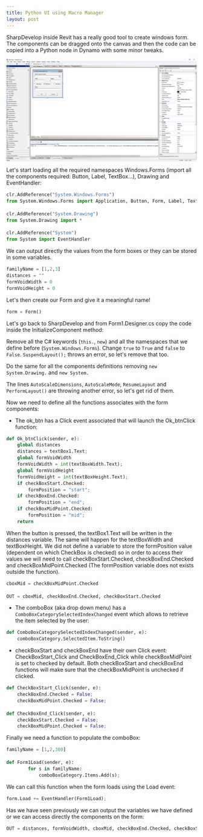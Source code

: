 ```yaml
---
title: Python UI using Macro Manager
layout: post
---
```

<script src="//code.jquery.com/jquery.js"></script>

<script src="//d3js.org/d3.v3.min.js"></script>

<script type="text/javascript" src="https://cdnjs.cloudflare.com/ajax/libs/gist-embed/2.7.1/gist-embed.min.js"></script>

SharpDevelop inside Revit has a really good tool to create windows form. The components can be dragged onto the canvas and then the code can be copied into a Python node in Dynamo with some minor tweaks. 

<img src="/images/Dialog.PNG" width="1000" style="display:block; margin-left: auto; margin-right: auto;">

Let's start loading all the required namespaces Windows.Forms (import all the components required: Button, Label, TextBox...), Drawing and EventHandler:
```python
clr.AddReference("System.Windows.Forms")
from System.Windows.Forms import Application, Button, Form, Label, TextBox, CheckBox, FolderBrowserDialog, OpenFileDialog, DialogResult, ComboBox, FormBorderStyle, FormStartPosition

clr.AddReference("System.Drawing")
from System.Drawing import *

clr.AddReference("System")
from System import EventHandler
```
We can output directly the values from the form boxes or they can be stored in some variables.
```python
familyName = [1,2,3]
distances = ""
formVoidWidth = 0
formVoidHeight = 0
```
Let's then create our Form and give it a meaningful name!
```python
form = Form()
```

Let's go back to SharpDevelop and from Form1.Designer.cs copy the code inside the InitializeComponent method:

<code data-gist-id="a90eb49a0c322bb2f0c3adfbd1acc794" data-gist-file="winForm.cs" data-gist-hide-footer="true" data-line="3-16"></code>

Remove all the C# keywords (`this.`, `new`) and all the namespaces that we define before (`System.Windows.Forms`). Change `true` to `True` and `false` to `False`.
`SuspendLayout();` throws an error, so let's remove that too.  

<code data-gist-id="b5ffcb2e04e31d68ad7687ed4fa48f8c" data-gist-file="PythonUI.py" data-gist-hide-footer="true" data-line="52-65"></code>

Do the same for all the components definitions removing `new System.Drawing.` and `new System.`

<code data-gist-id="a90eb49a0c322bb2f0c3adfbd1acc794" data-gist-file="winForm.cs" data-gist-hide-footer="true" data-line="17-141"></code>

<code data-gist-id="b5ffcb2e04e31d68ad7687ed4fa48f8c" data-gist-file="PythonUI.py" data-gist-hide-footer="true" data-line="66-188"></code>

The lines `AutoScaleDimensions`, `AutoScaleMode`, `ResumeLayout` and `PerformLayout()` are throwing another error, so let's get rid of them.

<code data-gist-id="a90eb49a0c322bb2f0c3adfbd1acc794" data-gist-file="winForm.cs" data-gist-hide-footer="true" data-line="143-167"></code>

<code data-gist-id="b5ffcb2e04e31d68ad7687ed4fa48f8c" data-gist-file="PythonUI.py" data-gist-hide-footer="true" data-line="190-212"></code>

Now we need to define all the functions associates with the form components:

- The ok_btn has a Click event associated that will launch the Ok_btnClick function:

```python
def Ok_btnClick(sender, e):
	global distances
	distances = textBox1.Text;
	global formVoidWidth
	formVoidWidth = int(textBoxWidth.Text);
	global formVoidHeight
	formVoidHeight = int(textBoxHeight.Text);
	if checkBoxStart.Checked:
		formPosition = "start";
	if checkBoxEnd.Checked:
		formPosition = "end";
	if checkBoxMidPoint.Checked:
		formPosition = "mid";
	return 
```
When the button is pressed, the textBox1.Text will be written in the distances variable. The same will happen for the textBoxWidth and textBoxHeight. We did not define a variable to store the formPosition value (dependent on which CheckBox is checked) so in order to access their values we will need to call checkBoxStart.Checked, checkBoxEnd.Checked and checkBoxMidPoint.Checked (The formPosition variable does not exists outside the function).

```python
cboxMid = checkBoxMidPoint.Checked

OUT = cboxMid, checkBoxEnd.Checked, checkBoxStart.Checked
``` 

- The comboBox (aka drop down menu) has a `ComboBoxCategorySelectedIndexChanged` event which allows to retrieve the item selected by the user:

```python
def ComboBoxCategorySelectedIndexChanged(sender, e):
	comboBoxCategory.SelectedItem.ToString()
```

- checkBoxStart and checkBoxEnd have their own Click event: CheckBoxStart_Click and CheckBoxEnd_Click while checkBoxMidPoint is set to checked by default. Both checkBoxStart and checkBoxEnd functions will make sure that the checkBoxMidPoint is unchecked if clicked.

```python
def CheckBoxStart_Click(sender, e):
	checkBoxEnd.Checked = False;
	checkBoxMidPoint.Checked = False;

def CheckBoxEnd_Click(sender, e):
	checkBoxStart.Checked = False;
	checkBoxMidPoint.Checked = False;
```

Finally we need a function to populate the comboBox:

```python
familyName = [1,2,300]

def Form1Load(sender, e):
		for s in familyName:
			comboBoxCategory.Items.Add(s);
```

We can call this function when the form loads using the Load event:
```python
form.Load += EventHandler(Form1Load);
```

Has we have seen previously we can output the variables we have defined or we can access directly the components on the form:

```python
OUT = distances, formVoidWidth, cboxMid, checkBoxEnd.Checked, checkBoxStart.Checked, comboBoxCategory.SelectedItem.ToString(), textBox1.Text, textBoxWidth.Text, textBoxHeight.Text
```